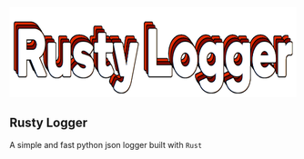
<br>
<img src="img/rusty-logger-logo.png"  width="767" height="159" alt="rusty logger logo"/>
<br>


## Rusty Logger

A simple and fast python json logger built with `Rust`